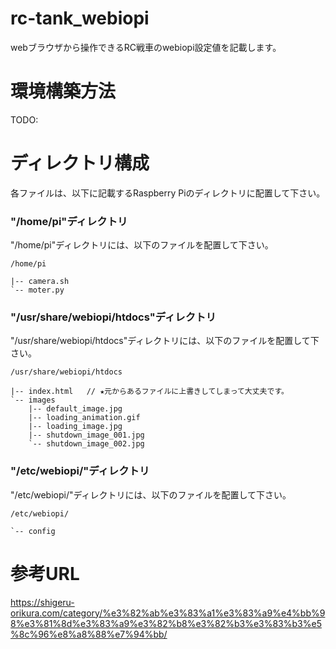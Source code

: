 # rc-tank_webiopi
webブラウザから操作できるRC戦車のwebiopi設定値を記載します。

# 環境構築方法
TODO:

# ディレクトリ構成
各ファイルは、以下に記載するRaspberry Piのディレクトリに配置して下さい。

### "/home/pi"ディレクトリ

"/home/pi"ディレクトリには、以下のファイルを配置して下さい。

```
/home/pi

|-- camera.sh
`-- moter.py
```

### "/usr/share/webiopi/htdocs"ディレクトリ

"/usr/share/webiopi/htdocs"ディレクトリには、以下のファイルを配置して下さい。

```
/usr/share/webiopi/htdocs

|-- index.html   // ★元からあるファイルに上書きしてしまって大丈夫です。
`-- images
    |-- default_image.jpg
    |-- loading_animation.gif
    |-- loading_image.jpg
    |-- shutdown_image_001.jpg
    `-- shutdown_image_002.jpg
```

### "/etc/webiopi/"ディレクトリ

"/etc/webiopi/"ディレクトリには、以下のファイルを配置して下さい。

```
/etc/webiopi/

`-- config
```

# 参考URL

https://shigeru-orikura.com/category/%e3%82%ab%e3%83%a1%e3%83%a9%e4%bb%98%e3%81%8d%e3%83%a9%e3%82%b8%e3%82%b3%e3%83%b3%e5%8c%96%e8%a8%88%e7%94%bb/